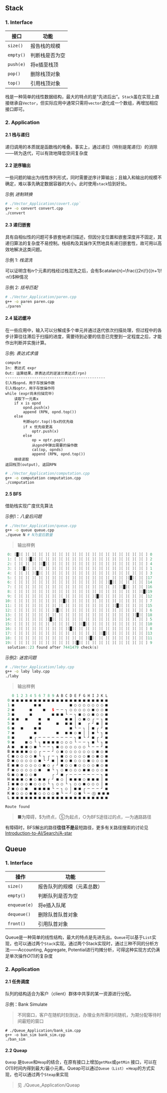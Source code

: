 ## Stack 

### 1. Interface

| 接口      | 功能           |
| --------- | -------------- |
| `size()`  | 报告栈的规模   |
| `empty()` | 判断栈是否为空 |
| `push(e)` | 将e插至栈顶    |
| `pop()`   | 删除栈顶对象   |
| `top()`   | 引用栈顶对象   |

栈是一种简单的线性数据结构，最大的特点的是“先进后出”。`Stack`虽在实现上直接继承自`Vector`，但实际应用中通常只需将`vector`退化成一个数组，再增加相应接口即可。

### 2. Application

#### 2.1 栈与递归

递归调用的本质就是函数栈的堆叠。事实上，通过递归（特别是尾递归）的消除——转为迭代，可以有效地降低空间复杂度

#### 2.2 逆序输出

一些问题的输出为线性序列形式，同时需要逆序计算输出；且输入和输出的规模不确定，难以事先确定数据容器的大小。此时使用`stack`恰到好处。

示例 *进制转换*  

```sh
# ./Vector_Application/covert.cpp`
g++ -o convert convert.cpp
./convert
```

#### 2.3 递归嵌套

具有自相似性的问题可多嵌套地递归描述，但因分支位置和嵌套深度并不固定，其递归算法的复杂度不易控制。栈结构及其操作天然地具有递归嵌套性，故可用以高效地解决这类问题。

示例 1: *栈混洗*

可以证明含有n个元素的栈经过栈混洗之后，会有$catalan(n)=\frac{(2n)!}{(n+1)!·n!}$种情况

示例 2: *括号匹配*

```sh
# ./Vector_Application/paren.cpp
g++ -o paren paren.cpp
./paren`
```

#### 2.4 延迟缓冲

在一些应用中，输入可以分解成多个单元并通过迭代依次扫描处理，但过程中的各步计算往往滞后于扫描的进度，需要待到必要的信息已完整到一定程度之后，才能作出判断并实施计算。

示例: *表达式求值*

```pseudocode
compute
In: 表达式 expr
Out: 运算结果，原表达式的逆波兰表达式(rpn)
---------------------------------------------
引入栈opnd，用于存放操作数
引入栈optr，用于存放操作符
while (expr尚未扫描完毕)
	读取下一元素x
	if x is opnd
		opnd.push(x)
		append (RPN, opnd.top())
	else
		判断optr.top()与x的优先级
		if x 优先级更高
        	optr.push(x)	
        else 
        	op = optr.pop()
            从opnd中弹出需要的操作数
            cal(op, opnds)
            append (RPN, opnd.top())
    继续读取
返回栈顶(output), 返回RPN   	
```

```sh
# ./Vector_Application/computation.cpp
g++ -o computation computation.cpp
./computation
```

#### 2.5 BFS

借助栈实现广度优先算法

示例1：*八皇后问题*

```sh
# ./Vector_Application/queue.cpp
g++ -o queue queue.cpp
./queue N # N为皇后数量
```

> 输出样例

```c++
 0: [█][ ][ ][ ][ ][ ][ ][ ][ ][ ][ ][ ][ ][ ][ ][ ][ ][ ][ ][ ] 0
 1: [ ][ ][█][ ][ ][ ][ ][ ][ ][ ][ ][ ][ ][ ][ ][ ][ ][ ][ ][ ] 2
 2: [ ][ ][ ][ ][█][ ][ ][ ][ ][ ][ ][ ][ ][ ][ ][ ][ ][ ][ ][ ] 4
 3: [ ][█][ ][ ][ ][ ][ ][ ][ ][ ][ ][ ][ ][ ][ ][ ][ ][ ][ ][ ] 1
 4: [ ][ ][ ][█][ ][ ][ ][ ][ ][ ][ ][ ][ ][ ][ ][ ][ ][ ][ ][ ] 3
 5: [ ][ ][ ][ ][ ][ ][ ][ ][ ][ ][ ][ ][ ][ ][ ][ ][ ][█][ ][ ]17
 6: [ ][ ][ ][ ][ ][ ][ ][ ][ ][ ][ ][ ][ ][ ][█][ ][ ][ ][ ][ ]14
 7: [ ][ ][ ][ ][ ][ ][ ][ ][ ][ ][ ][ ][ ][ ][ ][ ][█][ ][ ][ ]16
 8: [ ][ ][ ][ ][ ][ ][ ][ ][ ][ ][ ][ ][ ][ ][ ][ ][ ][ ][ ][█]19
 9: [ ][ ][ ][ ][ ][ ][ ][ ][ ][ ][ ][ ][█][ ][ ][ ][ ][ ][ ][ ]12
10: [ ][ ][ ][ ][ ][ ][ ][█][ ][ ][ ][ ][ ][ ][ ][ ][ ][ ][ ][ ] 7
11: [ ][ ][ ][ ][ ][ ][ ][ ][ ][ ][ ][ ][ ][ ][ ][█][ ][ ][ ][ ]15
12: [ ][ ][ ][ ][ ][ ][█][ ][ ][ ][ ][ ][ ][ ][ ][ ][ ][ ][ ][ ] 6
13: [ ][ ][ ][ ][ ][ ][ ][ ][ ][ ][ ][ ][ ][ ][ ][ ][ ][ ][█][ ]18
14: [ ][ ][ ][ ][ ][█][ ][ ][ ][ ][ ][ ][ ][ ][ ][ ][ ][ ][ ][ ] 5
15: [ ][ ][ ][ ][ ][ ][ ][ ][ ][ ][█][ ][ ][ ][ ][ ][ ][ ][ ][ ]10
16: [ ][ ][ ][ ][ ][ ][ ][ ][█][ ][ ][ ][ ][ ][ ][ ][ ][ ][ ][ ] 8
17: [ ][ ][ ][ ][ ][ ][ ][ ][ ][ ][ ][ ][ ][█][ ][ ][ ][ ][ ][ ]13
18: [ ][ ][ ][ ][ ][ ][ ][ ][ ][ ][ ][█][ ][ ][ ][ ][ ][ ][ ][ ]11
19: [ ][ ][ ][ ][ ][ ][ ][ ][ ][█][ ][ ][ ][ ][ ][ ][ ][ ][ ][ ] 9
 solution::23 found after 7441479 check(s)
```

示例2: *迷宫问题*

```sh
# ./Vector_Application/laby.cpp
g++ -o laby laby.cpp
./laby 
```

> 输出样例

```c++
   0 1 2 3 4 5 6 7 8 9 A B C D E F G H I J K L
 0 ■ ■ ■ ■ ■ ■ ■ ■ ■ ■ ■ ■ ■ ■ ■ ■ ■ ■ ■ ■ ■ ■
 1 ■         ■ ■             ■ ○ ○ ○ ○ ○ ○ ○ ■
 2 ■       ■     ■   $ ─ ─ ┐ ○ ○ ○ ○ ○ ■ ○ ○ ■
 3 ■       ■         ■ ■ ■ └ ─ ┐ ■ ○ ○ ■ ○ ○ ■
 4 ■ ■   ■     ■   ■       ■ ■ │ ○ ■ ○ ┌ ─ ┐ ■
 5 ■           ■       ■   ■ ■ │ ■   ┌ ┘ ■ │ ■
 6 ■   ■     ■ ■             ■ └ ─ ┐ │ ■ ┌ ┘ ■
 7 ■         ■         ■   ■ ■ ○ ■ │ │ ■ └ ┐ ■
 8 ■       ■ ┌ ─ ─ ─ ─ ─ ─ ─ ─ ┐ ■ └ ┘ ■ ┌ ┘ ■
 9 ■     ■ ○ └ ┐ ■ ■ ■ ■ ○ ○ ○ └ ─ ─ ┐ ■ └ ┐ ■
 A ■   ■ ■ ○ ■ └ ─ ─ ┐ ■ ○ ○ ○ ○ ○ ○ └ ─ ─ ┘ ■
 B ■ ■ ■ ■ ○ ○ ┌ ─ ─ ┘ ○ ■ ○ ○ ○ ○ ○ ○ ○ ■ ○ ■
 C ■ ○ ○ ○ ○ ■ └ ┐ ┌ ─ ┐ ■ ○ ○ ○ ○ ○ ■ ○ ■ ○ ■
 D ■ ○ ○ ○ ○ ○ ■ └ ┘ ■ │ ■ ○ ■ ○ ○ ○ ■ ○ ○ ○ ■
 E ■ ■ ○ ○ ○ ○ ○ ■ ○ ┌ ┘ ■ ○ ○ ■ ○ ○ ○ ○ ■ ○ ■
 F ■ ○ ○ ○ ○ ○ ■   ■ └ ┐ ○ ■ ○ ○ ○ ■ ■ ○ ○ ○ ■
 G ■ ○ ■ ○ ○ ■       ┌ ┘ ■ ┌ ─ ─ ─ ─ ─ ─ ─ ┐ ■
 H ■ ■ ■ ○ ■ ○ ■ ■ ┌ ┘ ■ ○ │ ■ ■ ■ ○ ■ ■ ■ │ ■
 I ■ ■ ○ ○ ■ ○ ○ ○ └ ┐ ○ ○ └ ┐ ○ ○ ■ ○ ○ ○ │ ■
 J ■ ○ ○ ■   ■ ■ ■ ■ └ ─ ┐ ○ │ ■ ■ ┌ ─ ─ ─ ┘ ■
 K ■ ○ ○ ○ ■ ■ ○ ○ ○ ○ ■ └ ─ ┘ ○ ■ └ ─ Ⓢ ■ ■ ■
 L ■ ■ ■ ■ ■ ■ ■ ■ ■ ■ ■ ■ ■ ■ ■ ■ ■ ■ ■ ■ ■ ■

Route found
```

> ■为障碍，$为终点，Ⓢ为起点，○为BFS途径过的点，—为通路路径

有障碍时，BFS解出的路径**往往不是**最短路径，更多有关路径搜索的讨论见  [Introduction-to-AI/Search/A-star](https://github.com/RichardS0268/Introduction-to-AI/tree/main/Search/A-star) 

## Queue

### 1. Interface

| 操作         | 功能                       |
| ------------ | -------------------------- |
| `size()`     | 报告队列的规模（元素总数） |
| `empty()`    | 判断队列是否为空           |
| `enqueue(e)` | 将e插入队尾                |
| `dequeue()`  | 删除队首队首对象           |
| `front()`    | 引用队首对象               |

Queue是一种简单的线性结构，最大的特点是先进先出。`Queue`可以基于`List`实现，也可以通过两个`Stack`实现。通过两个Stack实现时，通过三种不同的分析方法——Accounting, Aggregate, Potential进行均摊分析，可得这种实现方式仍满足单次操作$O(1)$的复杂度

### 2. Application

#### 2.1 任务调度

队列的结构适合为客户（client）群体中共享的某一资源进行分配。

示例：Bank Simulate

> 不同窗口，客户在随机时刻到达，办理业务所需时间随机，为期分配等待时间最短的窗口

```
# ./Queue_Application/bank_sim.cpp
g++ -o ban_sim bank_sim.cpp
./ban_sim 
```

#### 2.2 Queap

`Queap` 是`Queue`和`Heap`的结合，在原有接口上增加`getMax`或`getMin` 接口，可以在$O(1)$时间内得到最大/最小元素。Queap可以通过`Queue（List）`+`Heap`的方式实现，也可以通过两个`Steap`来实现

> 见 ./Queue_Application/Queap







